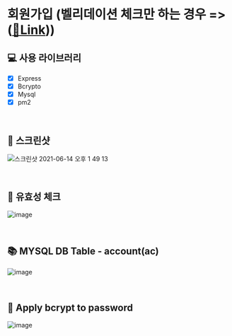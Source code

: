 # 회원가입 (벨리데이션 체크만 하는 경우 => ([🔗Link](https://github.com/macjjuni/mui-formik-yup)))

## 💻 사용 라이브러리

- [X] Express
- [X] Bcrypto
- [X] Mysql
- [X] pm2

<br>

## 📸 스크린샷

![스크린샷 2021-06-14 오후 1 49 13](https://user-images.githubusercontent.com/38034518/121840503-60636280-cd17-11eb-81f7-7ce62d02a3a3.png)

<br/>

## 💉 유효성 체크

![image](https://user-images.githubusercontent.com/38034518/121841314-02377f00-cd19-11eb-8881-e7c3d9c8557f.png)

<br/>

## 📚 MYSQL DB Table - account(ac) 
![image](https://user-images.githubusercontent.com/38034518/123511413-23ef1980-d6bc-11eb-9e06-7ede7a1f9bed.png)

<br/>

## 🔐 Apply bcrypt to password 

![image](https://user-images.githubusercontent.com/38034518/121841678-c650e980-cd19-11eb-89b2-f24df22a53eb.png)

